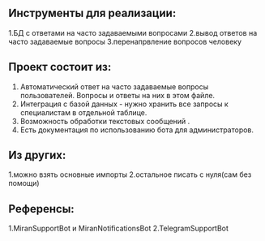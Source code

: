 ## Инструменты для реализации:
1.БД с ответами на часто задаваемыми вопросами
2.вывод ответов на часто задаваемые вопросы
3.перенапрвление вопросов человеку

## Проект состоит из:
1. Автоматический ответ на часто задаваемые вопросы пользователей. Вопросы и ответы на них в этом файле.
2. Интеграция с базой данных - нужно хранить все запросы к специалистам в отдельной таблице.
3. Возможность обработки текстовых сообщений .
5. Есть документация по использованию бота для администраторов.


## Из других:
1.можно взять основные импорты
2.остальное писать с нуля(сам без помощи)

## Референсы:
1.MiranSupportBot и MiranNotificationsBot
2.TelegramSupportBot
